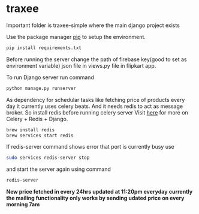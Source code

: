 # traxee
Important folder is traxee-simple where the main django project exists

Use the package manager [pip](https://pip.pypa.io/en/stable/) to setup the environment.
```bash
pip install requirements.txt
```
Before running the server change the path of firebase key(good to set as environment variable) json file in views.py file in flipkart app.

To run Django server run command
```bash
python manage.py runserver
```
As dependency for schedular tasks like fetching price of products every day it currently uses celery beats. And it needs redis to act as message broker.
So install redis before running celery server
Visit [here](https://www.codingforentrepreneurs.com/blog/hello-linux-install-redis) for more on Celery + Redis + Django.
```bash
brew install redis
brew services start redis
```

If redis-server command shows error that port is currently busy use
```bash
sudo services redis-server stop
```
and start the server again using command
```bash
redis-server
```
**New price fetched in every 24hrs updated at 11:20pm everyday**
**currently the mailing functionality only works by sending udated price on every morning 7am**
